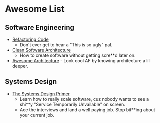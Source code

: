 # Awesome List



## Software Engineering
 - [Refactoring Code](https://https://www.refactoring.com/catalog/)
      - Don't ever get to hear a "This is so ugly" pal.
 - [Clean Software Architecture](https://blog.cleancoder.com/uncle-bob/2012/08/13/the-clean-architecture.html)
      - How to create software without getting scre**d later on.
- [Awesome Architecture](https://awesome-architecture.com)
      - Look cool AF by knowing architecture a lil deeper.

 ## Systems Design
  - [The Systems Design Primer](https://github.com/donnemartin/system-design-primer)
       - Learn how to really scale software, cuz nobody wants to see a shi**y "Service Temporarily Unvailable" on screen.
       - Ace the interviews and land a well paying job. Stop bit**ing about your current job.
